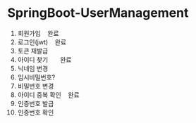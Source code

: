 # SpringBoot-UserManagement


1. 회원가입        &nbsp;&nbsp;        완료
2. 로그인(jwt)          &nbsp;&nbsp;   완료 
3. 토큰 재발급
4. 아이디 찾기         &nbsp;&nbsp;   &nbsp;&nbsp;  완료
5. 닉네임 변경
6. 임시비밀번호?
7. 비밀번호 변경         
8. 아이디 중복 확인   &nbsp;&nbsp;      완료
9. 인증번호 발급
10. 인증번호 확인
   
